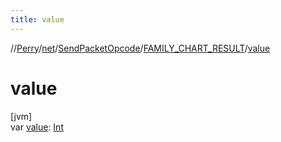 ```yaml
---
title: value
---
```

//[Perry](../../../../index.html)/[net](../../index.html)/[SendPacketOpcode](../index.html)/[FAMILY_CHART_RESULT](index.html)/[value](value.html)



# value



[jvm]\
var [value](value.html): [Int](https://kotlinlang.org/api/latest/jvm/stdlib/kotlin/-int/index.html)




